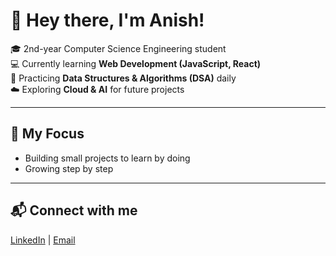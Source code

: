 # 👋 Hey there, I'm Anish!

🎓 2nd-year Computer Science Engineering student  
💻 Currently learning **Web Development (JavaScript, React)**  
🧩 Practicing **Data Structures & Algorithms (DSA)** daily  
☁️ Exploring **Cloud & AI** for future projects  

---

## 🚀 My Focus
- Building small projects to learn by doing  
- Growing step by step 

---

## 📬 Connect with me
[LinkedIn](https://www.linkedin.com/in/anish-md-52bbb6329/) | [Email](anishmd200622@gmail.com)
